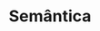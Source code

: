 ---
order: 1
view: Category
lang: pt-BR

title: Semântica
description: Semântica HTML é dar sentido a sua informação, algo essencial para todo desenvolvedor. Dicas para você desenvolver de maneira moderna e semântica.
slug: semantica
tags: []

meta:
  - property: og:image
    content: https://htmlmoderno.com.br/html-moderno-image-share.png
  - name: twitter:image
    content: https://htmlmoderno.com.br/html-moderno-image-share.png
---